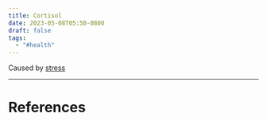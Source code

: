```yaml
---
title: Cortisol
date: 2023-05-08T05:50-0800
draft: false
tags:
  - "#health"
---
```

Caused by [stress](/notes/)


---
# References

